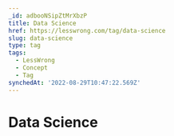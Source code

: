 ```yaml
---
_id: adbooNSipZtMrXbzP
title: Data Science
href: https://lesswrong.com/tag/data-science
slug: data-science
type: tag
tags:
  - LessWrong
  - Concept
  - Tag
synchedAt: '2022-08-29T10:47:22.569Z'
---
```


# Data Science
